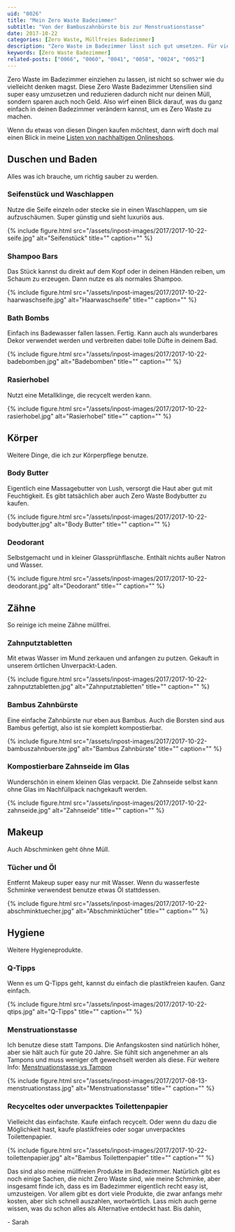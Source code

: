 ```yaml
---
uid: "0026"
title: "Mein Zero Waste Badezimmer"
subtitle: "Von der Bambuszahnbürste bis zur Menstruationstasse"
date: 2017-10-22
categories: [Zero Waste, Müllfreies Badezimmer]
description: "Zero Waste im Badezimmer lässt sich gut umsetzen. Für vieles gibt es einen einfachen Ersatz, der Geld spart und das Leben sogar leichter macht."
keywords: [Zero Waste Badezimmer]
related-posts: ["0066", "0060", "0041", "0058", "0024", "0052"]
---
```

Zero Waste im Badezimmer einziehen zu lassen, ist nicht so schwer wie du vielleicht denken magst. Diese Zero Waste Badezimmer Utensilien sind super easy umzusetzen und reduzieren dadurch nicht nur deinen Müll, sondern sparen auch noch Geld. Also wirf einen Blick darauf, was du ganz einfach in deinen Badezimmer verändern kannst, um es Zero Waste zu machen.

Wenn du etwas von diesen Dingen kaufen möchtest, dann wirft doch mal einen Blick in meine [Listen von nachhaltigen Onlineshops](/blog/plastikfrei-einkaufen-alle-onlineshops).

## Duschen und Baden
Alles was ich brauche, um richtig sauber zu werden.

### Seifenstück und Waschlappen
Nutze die Seife einzeln oder stecke sie in einen Waschlappen, um sie aufzuschäumen. Super günstig und sieht luxuriös aus.

{% include figure.html src="/assets/inpost-images/2017/2017-10-22-seife.jpg" alt="Seifenstück" title="" caption="" %}

### Shampoo Bars
Das Stück kannst du direkt auf dem Kopf oder in deinen Händen reiben, um Schaum zu erzeugen. Dann nutze es als normales Shampoo.

{% include figure.html src="/assets/inpost-images/2017/2017-10-22-haarwaschseife.jpg" alt="Haarwaschseife" title="" caption="" %}

### Bath Bombs
Einfach ins Badewasser fallen lassen. Fertig. Kann auch als wunderbares Dekor verwendet werden und verbreiten dabei tolle Düfte in deinem Bad.

{% include figure.html src="/assets/inpost-images/2017/2017-10-22-badebomben.jpg" alt="Badebomben" title="" caption="" %}

### Rasierhobel  
Nutzt eine Metallklinge, die recycelt werden kann.

{% include figure.html src="/assets/inpost-images/2017/2017-10-22-rasierhobel.jpg" alt="Rasierhobel" title="" caption="" %}

## Körper
Weitere Dinge, die ich zur Körperpflege benutze.

### Body Butter
Eigentlich eine Massagebutter von Lush, versorgt die Haut aber gut mit Feuchtigkeit. Es gibt tatsächlich aber auch Zero Waste Bodybutter zu kaufen.

{% include figure.html src="/assets/inpost-images/2017/2017-10-22-bodybutter.jpg" alt="Body Butter" title="" caption="" %}

### Deodorant
Selbstgemacht und in kleiner Glassprühflasche. Enthält nichts außer Natron und Wasser.

{% include figure.html src="/assets/inpost-images/2017/2017-10-22-deodorant.jpg" alt="Deodorant" title="" caption="" %}

## Zähne
So reinige ich meine Zähne müllfrei.

### Zahnputztabletten
Mit etwas Wasser im Mund zerkauen und anfangen zu putzen. Gekauft in unserem örtlichen Unverpackt-Laden.

{% include figure.html src="/assets/inpost-images/2017/2017-10-22-zahnputztabletten.jpg" alt="Zahnputztabletten" title="" caption="" %}

### Bambus Zahnbürste  
Eine einfache Zahnbürste nur eben aus Bambus. Auch die Borsten sind aus Bambus gefertigt, also ist sie komplett kompostierbar.

{% include figure.html src="/assets/inpost-images/2017/2017-10-22-bambuszahnbuerste.jpg" alt="Bambus Zahnbürste" title="" caption="" %}

### Kompostierbare Zahnseide im Glas
Wunderschön in einem kleinen Glas verpackt. Die Zahnseide selbst kann ohne Glas im Nachfüllpack nachgekauft werden.

{% include figure.html src="/assets/inpost-images/2017/2017-10-22-zahnseide.jpg" alt="Zahnseide" title="" caption="" %}

## Makeup
Auch Abschminken geht öhne Müll.

### Tücher und Öl  
Entfernt Makeup super easy nur mit Wasser. Wenn du wasserfeste Schminke verwendest benutze etwas Öl stattdessen.

{% include figure.html src="/assets/inpost-images/2017/2017-10-22-abschminktuecher.jpg" alt="Abschminktücher" title="" caption="" %}

## Hygiene
Weitere Hygieneprodukte.

### Q-Tipps
Wenn es um Q-Tipps geht, kannst du einfach die plastikfreien kaufen. Ganz einfach.

{% include figure.html src="/assets/inpost-images/2017/2017-10-22-qtips.jpg" alt="Q-Tipps" title="" caption="" %}

### Menstruationstasse  
Ich benutze diese statt Tampons. Die Anfangskosten sind natürlich höher, aber sie hält auch für gute 20 Jahre. Sie fühlt sich angenehmer an als Tampons und muss weniger oft gewechselt werden als diese. Für weitere Info: [Menstruationstasse vs Tampon](menstruationstasse-vs-tampon)

{% include figure.html src="/assets/inpost-images/2017/2017-08-13-menstruationstass.jpg" alt="Menstruationstasse" title="" caption="" %}

### Recyceltes oder unverpacktes Toilettenpapier
Vielleicht das einfachste. Kaufe einfach recycelt. Oder wenn du dazu die Möglichkeit hast, kaufe plastikfreies oder sogar unverpacktes Toilettenpapier.

{% include figure.html src="/assets/inpost-images/2017/2017-10-22-toilettenpapier.jpg" alt="Bambus Toilettenpapier" title="" caption="" %}

Das sind also meine müllfreien Produkte im Badezimmer. Natürlich gibt es noch einige Sachen, die nicht Zero Waste sind, wie meine Schminke, aber insgesamt finde ich, dass es im Badezimmer eigentlich recht easy ist, umzusteigen. Vor allem gibt es dort viele Produkte, die zwar anfangs mehr kosten, aber sich schnell auszahlen, wortwörtlich. Lass mich auch gerne wissen, was du schon alles als Alternative entdeckt hast. Bis dahin,

\- Sarah
